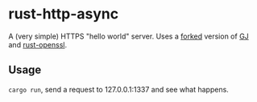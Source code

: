 # rust-http-async
A (very simple) HTTPS "hello world" server. Uses a [forked](https://github.com/youngspe/gj) version of [GJ](https://github.com/dwrensha/gj) and [rust-openssl](https://github.com/sfackler/rust-openssl).

## Usage
`cargo run`, send a request to 127.0.0.1:1337 and see what happens.
